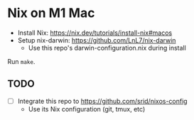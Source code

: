 # Nix on M1 Mac

- Install Nix: https://nix.dev/tutorials/install-nix#macos
- Setup nix-darwin: https://github.com/LnL7/nix-darwin
  - Use this repo's darwin-configuration.nix during install

Run `make`.

## TODO 

- [ ] Integrate this repo to https://github.com/srid/nixos-config
  - Use its Nix configuration (git, tmux, etc)